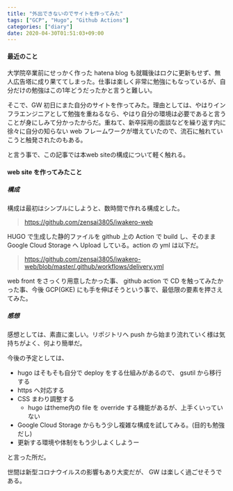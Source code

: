 ```yaml
---
title: "外出できないのでサイトを作ってみた"
tags: ["GCP", "Hugo", "Github Actions"]
categories: ["diary"]
date: 2020-04-30T01:51:03+09:00
---
```


#### 最近のこと
大学院卒業前にせっかく作った hatena blog も就職後はロクに更新もせず、無人広告塔に成り果ててしまった。仕事は楽しく非常に勉強にもなっているが、自分だけの勉強はこの1年どうだったかと言うと難しい。

そこで、GW 初日にまた自分のサイトを作ってみた。理由としては、やはりインフラエンジニアとして勉強を重ねるなら、やはり自分の環境は必要であると言うことが身にしみて分かったからだ。重ねて、新卒採用の面談などを繰り返す内に徐々に自分の知らない web フレームワークが増えていたので、流石に触れていこうと触発されたのもある。

と言う事で、この記事では本web siteの構成について軽く触れる。

#### web site を作ってみたこと
##### 構成
構成は最初はシンプルにしようと、数時間で作れる構成とした。
> https://github.com/zensai3805/iwakero-web 

HUGO で生成した静的ファイルを github 上の Action で build し、そのまま Google Cloud Storage へ Upload している。action の yml は以下だ。
> https://github.com/zensai3805/iwakero-web/blob/master/.github/workflows/delivery.yml

web front をさっくり用意したかった事、 github action で CD を触ってみたかった事、今後 GCP(GKE) にも手を伸ばそうという事で、最低限の要素を押さえてみた。

##### 感想
感想としては、素直に楽しい。リポジトリへ push から始まり流れていく様は気持ちがよく、何より簡単だ。

今後の予定としては、
- hugo はそもそも自分で deploy をする仕組みがあるので、 gsutil から移行する
- https へ対応する
- CSS まわり調整する
  - hugo はtheme内の file を override する機能があるが、上手くいっていない
- Google Cloud Storage からもう少し複雑な構成を試してみる。(目的も勉強だし)
- 更新する環境や体制をもう少しよくしようー

と言った所だ。

世間は新型コロナウイルスの影響もあり大変だが、 GW は楽しく過ごせそうである。
